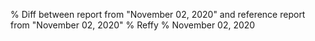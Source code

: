 % Diff between report from "November 02, 2020" and reference report from "November 02, 2020"
% Reffy
% November 02, 2020

